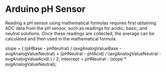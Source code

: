# Arduino pH Sensor

Reading a pH sensor using mathematical formulas requires first obtaining ADC data from the pH sensor, such as readings for acidic, basic, and neutral solutions. Once these readings are collected, the average can be calculated and then used in the mathematical formula.

 slope = ( (pHBase - pHNeutral) / (avgAnalogValueBase - avgAnalogValueNeutral) + (pHNeutral - pHAcid) / (avgAnalogValueNeutral - avgAnalogValueAcid) ) / 2;
 intercept = pHNeutral - (slope * avgAnalogValueNeutral); 
